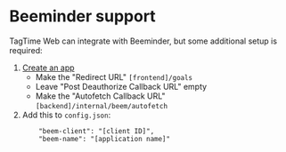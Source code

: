 # Beeminder support

TagTime Web can integrate with Beeminder, but some additional setup is required:
1. [Create an app](https://www.beeminder.com/apps/new)
    - Make the "Redirect URL" `[frontend]/goals`
    - Leave "Post Deauthorize Callback URL" empty
    - Make the "Autofetch Callback URL" `[backend]/internal/beem/autofetch`
2. Add this to `config.json`:
    ```
        "beem-client": "[client ID]",
        "beem-name": "[application name]"
    ```
